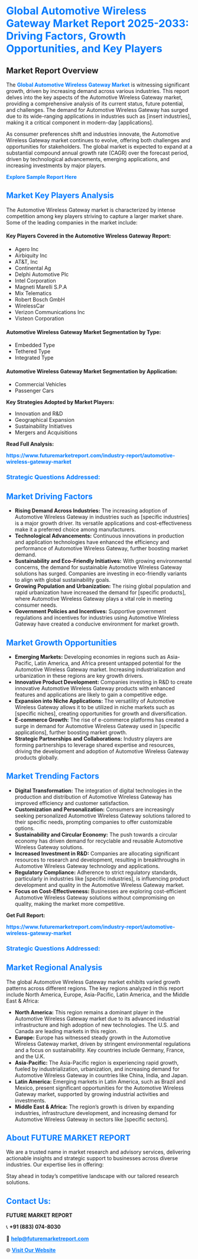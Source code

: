 <h1 style="color: #007BFF;">Global Automotive Wireless Gateway Market Report 2025-2033: Driving Factors, Growth Opportunities, and Key Players</h1>

<section id="overview">
<h2>Market Report Overview</h2>
<p>The <a href="https://www.futuremarketreport.com/industry-report/automotive-wireless-gateway-market" style="color: #007BFF; text-decoration: none;"><strong>Global Automotive Wireless Gateway Market</strong></a> is witnessing significant growth, driven by increasing demand across various industries. This report delves into the key aspects of the Automotive Wireless Gateway market, providing a comprehensive analysis of its current status, future potential, and challenges. The demand for Automotive Wireless Gateway has surged due to its wide-ranging applications in industries such as [insert industries], making it a critical component in modern-day [applications].</p>
<p>As consumer preferences shift and industries innovate, the Automotive Wireless Gateway market continues to evolve, offering both challenges and opportunities for stakeholders. The global market is expected to expand at a substantial compound annual growth rate (CAGR) over the forecast period, driven by technological advancements, emerging applications, and increasing investments by major players.</p>
</section>

<section id="overview">
<p><a href="https://www.futuremarketreport.com/request-sample/reportId=32625" style="color: #007BFF; text-decoration: none;"><strong>Explore Sample Report Here</strong></a></p>
</section>

<section id="key-players">
<h2 style="color: #007BFF;">Market Key Players Analysis</h2>
<p>The Automotive Wireless Gateway market is characterized by intense competition among key players striving to capture a larger market share. Some of the leading companies in the market include:</p>
<h4>Key Players Covered in the Automotive Wireless Gateway Report:</h4>
<ul><li>Agero Inc</li><li>Airbiquity Inc</li><li>AT&amp;T, Inc</li><li>Continental Ag</li><li>Delphi Automotive Plc</li><li>Intel Corporation</li><li>Magneti Marelli S.P.A</li><li>Mix Telematics</li><li>Robert Bosch GmbH</li><li>WirelessCar</li><li>Verizon Communications Inc</li><li>Visteon Corporation</li></ul>
<h4>Automotive Wireless Gateway Market Segmentation by Type:</h4>
<ul><li>Embedded Type</li><li>Tethered Type</li><li>Integrated Type</li></ul>

<h4>Automotive Wireless Gateway Market Segmentation by Application:</h4>
<ul><li>Commercial Vehicles</li><li>Passenger Cars</li></ul>
<p><strong>Key Strategies Adopted by Market Players:</strong></p>
<ul>
<li>Innovation and R&D</li>
<li>Geographical Expansion</li>
<li>Sustainability Initiatives</li>
<li>Mergers and Acquisitions</li>
</ul>
</section>

<section>
<p><strong>Read Full Analysis: </strong></p><a href="https://www.futuremarketreport.com/industry-report/automotive-wireless-gateway-market" style="color: #007BFF; text-decoration: none;"><strong>https://www.futuremarketreport.com/industry-report/automotive-wireless-gateway-market</strong></a>
<h3 style="color: #007BFF;">Strategic Questions Addressed:</h3>
</section>

<section id="driving-factors">
<h2 style="color: #007BFF;">Market Driving Factors</h2>
<ul>
<li><strong>Rising Demand Across Industries:</strong> The increasing adoption of Automotive Wireless Gateway in industries such as [specific industries] is a major growth driver. Its versatile applications and cost-effectiveness make it a preferred choice among manufacturers.</li>
<li><strong>Technological Advancements:</strong> Continuous innovations in production and application technologies have enhanced the efficiency and performance of Automotive Wireless Gateway, further boosting market demand.</li>
<li><strong>Sustainability and Eco-Friendly Initiatives:</strong> With growing environmental concerns, the demand for sustainable Automotive Wireless Gateway solutions has surged. Companies are investing in eco-friendly variants to align with global sustainability goals.</li>
<li><strong>Growing Population and Urbanization:</strong> The rising global population and rapid urbanization have increased the demand for [specific products], where Automotive Wireless Gateway plays a vital role in meeting consumer needs.</li>
<li><strong>Government Policies and Incentives:</strong> Supportive government regulations and incentives for industries using Automotive Wireless Gateway have created a conducive environment for market growth.</li>
</ul>
</section>

<section id="growth-opportunities">
<h2 style="color: #007BFF;">Market Growth Opportunities</h2>
<ul>
<li><strong>Emerging Markets:</strong> Developing economies in regions such as Asia-Pacific, Latin America, and Africa present untapped potential for the Automotive Wireless Gateway market. Increasing industrialization and urbanization in these regions are key growth drivers.</li>
<li><strong>Innovative Product Development:</strong> Companies investing in R&D to create innovative Automotive Wireless Gateway products with enhanced features and applications are likely to gain a competitive edge.</li>
<li><strong>Expansion into Niche Applications:</strong> The versatility of Automotive Wireless Gateway allows it to be utilized in niche markets such as [specific niches], creating opportunities for growth and diversification.</li>
<li><strong>E-commerce Growth:</strong> The rise of e-commerce platforms has created a surge in demand for Automotive Wireless Gateway used in [specific applications], further boosting market growth.</li>
<li><strong>Strategic Partnerships and Collaborations:</strong> Industry players are forming partnerships to leverage shared expertise and resources, driving the development and adoption of Automotive Wireless Gateway products globally.</li>
</ul>
</section>

<section id="trending-factors">
<h2 style="color: #007BFF;">Market Trending Factors</h2>
<ul>
<li><strong>Digital Transformation:</strong> The integration of digital technologies in the production and distribution of Automotive Wireless Gateway has improved efficiency and customer satisfaction.</li>
<li><strong>Customization and Personalization:</strong> Consumers are increasingly seeking personalized Automotive Wireless Gateway solutions tailored to their specific needs, prompting companies to offer customizable options.</li>
<li><strong>Sustainability and Circular Economy:</strong> The push towards a circular economy has driven demand for recyclable and reusable Automotive Wireless Gateway solutions.</li>
<li><strong>Increased Investment in R&D:</strong> Companies are allocating significant resources to research and development, resulting in breakthroughs in Automotive Wireless Gateway technology and applications.</li>
<li><strong>Regulatory Compliance:</strong> Adherence to strict regulatory standards, particularly in industries like [specific industries], is influencing product development and quality in the Automotive Wireless Gateway market.</li>
<li><strong>Focus on Cost-Effectiveness:</strong> Businesses are exploring cost-efficient Automotive Wireless Gateway solutions without compromising on quality, making the market more competitive.</li>
</ul>
</section>

<section>
<p><strong>Get Full Report: </strong></p><a href="https://www.futuremarketreport.com/industry-report/automotive-wireless-gateway-market" style="color: #007BFF; text-decoration: none;"><strong>https://www.futuremarketreport.com/industry-report/automotive-wireless-gateway-market</strong></a>
<h3 style="color: #007BFF;">Strategic Questions Addressed:</h3>
</section>


<section id="regional-analysis">
<h2 style="color: #007BFF;">Market Regional Analysis</h2>
<p>The global Automotive Wireless Gateway market exhibits varied growth patterns across different regions. The key regions analyzed in this report include North America, Europe, Asia-Pacific, Latin America, and the Middle East & Africa:</p>
<ul>
<li><strong>North America:</strong> This region remains a dominant player in the Automotive Wireless Gateway market due to its advanced industrial infrastructure and high adoption of new technologies. The U.S. and Canada are leading markets in this region.</li>
<li><strong>Europe:</strong> Europe has witnessed steady growth in the Automotive Wireless Gateway market, driven by stringent environmental regulations and a focus on sustainability. Key countries include Germany, France, and the U.K.</li>
<li><strong>Asia-Pacific:</strong> The Asia-Pacific region is experiencing rapid growth, fueled by industrialization, urbanization, and increasing demand for Automotive Wireless Gateway in countries like China, India, and Japan.</li>
<li><strong>Latin America:</strong> Emerging markets in Latin America, such as Brazil and Mexico, present significant opportunities for the Automotive Wireless Gateway market, supported by growing industrial activities and investments.</li>
<li><strong>Middle East & Africa:</strong> The region’s growth is driven by expanding industries, infrastructure development, and increasing demand for Automotive Wireless Gateway in sectors like [specific sectors].</li>
</ul>
</section>

<footer>
<h2 style="color: #007BFF;">About FUTURE MARKET REPORT</h2>
<p>We are a trusted name in market research and advisory services, delivering actionable insights and strategic support to businesses across diverse industries. Our expertise lies in offering:</p>

<p>Stay ahead in today’s competitive landscape with our tailored research solutions.</p>

<h2 style="color: #007BFF;">Contact Us:</h2>
<p><strong>FUTURE MARKET REPORT</strong></p>
<p>📞 <strong>+91 (883) 074-8030</strong></p>
<p>📧 <strong><a href="mailto:help@futuremarketreport.com" style="color: #007BFF;">help@futuremarketreport.com</a></strong></p>
<p>🌐 <strong><a href="https://www.futuremarketreport.com/" style="color: #007BFF;">Visit Our Website</a></strong></p>
</footer>